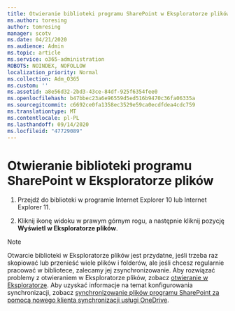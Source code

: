 ```yaml
---
title: Otwieranie biblioteki programu SharePoint w Eksploratorze plików
ms.author: toresing
author: tomresing
manager: scotv
ms.date: 04/21/2020
ms.audience: Admin
ms.topic: article
ms.service: o365-administration
ROBOTS: NOINDEX, NOFOLLOW
localization_priority: Normal
ms.collection: Adm_O365
ms.custom: ''
ms.assetid: a8e56d32-2bd3-43ce-84df-925f6354fee0
ms.openlocfilehash: b47bbec23a6e96559d5ed516b9470c36fa06335a
ms.sourcegitcommit: c6692ce0fa1358ec3529e59ca0ecdfdea4cdc759
ms.translationtype: MT
ms.contentlocale: pl-PL
ms.lasthandoff: 09/14/2020
ms.locfileid: "47729089"
---
```

# <a name="open-a-sharepoint-library-in-file-explorer"></a>Otwieranie biblioteki programu SharePoint w Eksploratorze plików

1. Przejdź do biblioteki w programie Internet Explorer 10 lub Internet Explorer 11. 
    
2. Kliknij ikonę widoku w prawym górnym rogu, a następnie kliknij pozycję **Wyświetl w Eksploratorze plików**.
    
> [!NOTE]
> Otwarcie biblioteki w Eksploratorze plików jest przydatne, jeśli trzeba raz skopiować lub przenieść wiele plików i folderów, ale jeśli chcesz regularnie pracować w bibliotece, zalecamy jej zsynchronizowanie. Aby rozwiązać problemy z otwieraniem w Eksploratorze plików, zobacz [otwieranie w Eksploratorze](https://go.microsoft.com/fwlink/?linkid=871665). Aby uzyskać informacje na temat konfigurowania synchronizacji, zobacz [synchronizowanie plików programu SharePoint za pomocą nowego klienta synchronizacji usługi OneDrive](https://go.microsoft.com/fwlink/?linkid=871666). 
  

